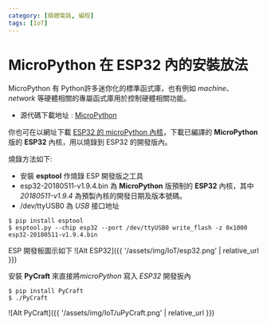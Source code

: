 ```yaml
---
category: [積體電路, 編程]
tags: [IoT]
---
```


# MicroPython 在 ESP32 內的安裝放法

MicroPython 有 Python許多迷你化的標準函式庫，也有例如 *machine*、*network* 等硬體相關的專屬函式庫用於控制硬體相關功能。

- 源代碼下載地址 : [MicroPython](https://micropython.org/download/)

你也可在以網址下載 [ESP32 的 microPython 內核](https://micropython.org/download/esp32/)，下載已編譯的 **MicroPython** 版的 **ESP32** 內核，用以燒錄到 ESP32 的開發版內。

燒錄方法如下:

- 安裝 **esptool** 作燒錄 ESP 開發版之工具
- esp32-20180511-v1.9.4.bin 為 **MicroPython** 版預制的 **ESP32** 內核，其中 *20180511-v1.9.4* 為預製內核的開發日期及版本號碼。
- /dev/ttyUSB0 為 *USB* 接口地址

```
$ pip install esptool
$ esptool.py --chip esp32 --port /dev/ttyUSB0 write_flash -z 0x1000 esp32-20180511-v1.9.4.bin

```
ESP 開發板圖示如下
![Alt ESP32]({{ '/assets/img/IoT/esp32.png' | relative_url }})

安裝 **PyCraft** 來直接將*microPython* 寫入 *ESP32* 開發扳內

```
$ pip install PyCraft
$ ./PyCraft
```
![Alt PyCraft]({{ '/assets/img/IoT/uPyCraft.png' | relative_url }})







